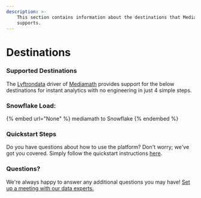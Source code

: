 ```yaml
---
description: >-
    This section contains information about the destinations that Mediamath
    supports.
---
```


# Destinations

### Supported Destinations

The [Lyftrondata](https://www.lyftrondata.com/) driver of [Mediamath](None) provides support for the below destinations for instant analytics with no engineering in just 4 simple steps.

### Snowflake Load:

{% embed url="None" %}
mediamath to Snowflake
{% endembed %}

### Quickstart Steps

Do you have questions about how to use the platform? Don't worry; we've got you covered. Simply follow the quickstart instructions [here](README.md).

### Questions? <a href="#questions" id="questions"></a>

We're always happy to answer any additional questions you may have! [Set up a meeting with our data experts.](https://www.lyftrondata.com/book-a-meeting/)
